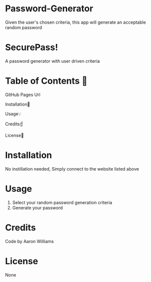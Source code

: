 # Password-Generator
Given the user's chosen criteria, this app will generate an acceptable random password

# SecurePass!
A password generator with user driven criteria

# Table of Contents 📓

GitHub Pages Url

Installation🔧

Usage💡

Credits☝️

License🔏

# Installation
No instillation needed, Simply connect to the website listed above

# Usage
1. Select your random password generation criteria
2. Generate your password


# Credits
Code by Aaron Williams

# License
None
